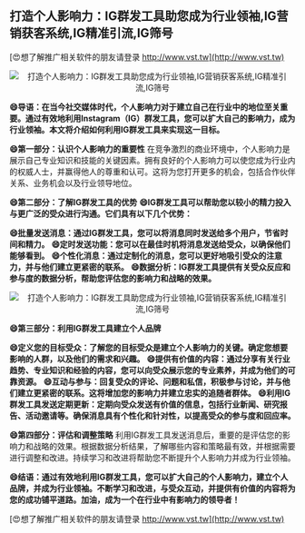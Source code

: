 ## **打造个人影响力：IG群发工具助您成为行业领袖,IG营销获客系统,IG精准引流,IG筛号**

[😍想了解推广相关软件的朋友请登录 http://www.vst.tw](http://www.vst.tw)

 <center><img src="https://vst.tw/MP4/tuiguang/png/4.png" alt="打造个人影响力：IG群发工具助您成为行业领袖,IG营销获客系统,IG精准引流,IG筛号"></center>

**😄导语：在当今社交媒体时代，个人影响力对于建立自己在行业中的地位至关重要。通过有效地利用Instagram（IG）群发工具，您可以扩大自己的影响力，成为行业领袖。本文将介绍如何利用IG群发工具来实现这一目标。**

**😄第一部分：认识个人影响力的重要性**
在竞争激烈的商业环境中，个人影响力是展示自己专业知识和技能的关键因素。拥有良好的个人影响力可以使您成为行业内的权威人士，并赢得他人的尊重和认可。这将为您打开更多的机会，包括合作伙伴关系、业务机会以及行业领导地位。

**😄第二部分：了解IG群发工具的优势**
**😄IG群发工具可以帮助您以较小的精力投入与更广泛的受众进行沟通。它们具有以下几个优势：**

**😄批量发送消息：通过IG群发工具，您可以将消息同时发送给多个用户，节省时间和精力。**
**😄定时发送功能：您可以在最佳时机将消息发送给受众，以确保他们能够看到。**
**😄个性化消息：通过定制化的消息，您可以更好地吸引受众的注意力，并与他们建立更紧密的联系。**
**😄数据分析：IG群发工具提供有关受众反应和参与度的数据分析，帮助您评估您的影响力和战略的效果。**

 <center><img src="https://vst.tw/MP4/tuiguang/png/5.png" alt="打造个人影响力：IG群发工具助您成为行业领袖,IG营销获客系统,IG精准引流,IG筛号"></center>

**😄第三部分：利用IG群发工具建立个人品牌**

**😄定义您的目标受众：了解您的目标受众是建立个人影响力的关键。确定您想要影响的人群，以及他们的需求和兴趣。**
**😄提供有价值的内容：通过分享有关行业趋势、专业知识和经验的内容，您可以向受众展示您的专业素养，并成为他们的可靠资源。**
**😄互动与参与：回复受众的评论、问题和私信，积极参与讨论，并与他们建立更紧密的联系。这将增加您的影响力并建立忠实的追随者群体。**
**😄利用IG群发工具发送定期更新：定期向受众发送有价值的信息，包括行业新闻、研究报告、活动邀请等。确保消息具有个性化和针对性，以提高受众的参与度和回应率。**

**😄第四部分：评估和调整策略**
利用IG群发工具发送消息后，重要的是评估您的影响力和战略的效果。根据数据分析结果，了解哪些内容和策略最有效，并根据需要进行调整和改进。持续学习和改进将帮助您不断提升个人影响力并成为行业领袖。

**😄结语：通过有效地利用IG群发工具，您可以扩大自己的个人影响力，建立个人品牌，并成为行业领袖。不断学习和改进，与受众互动，并提供有价值的内容将为您的成功铺平道路。加油，成为一个在行业中有影响力的领导者！**

[😍想了解推广相关软件的朋友请登录 http://www.vst.tw](http://www.vst.tw)



